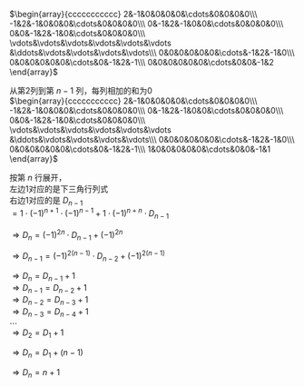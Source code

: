$\begin{array}{ccccccccccc}  
2&-1&0&0&0&0&\cdots&0&0&0&0\\\  
-1&2&-1&0&0&0&\cdots&0&0&0&0\\\  
0&-1&2&-1&0&0&\cdots&0&0&0&0\\\  
0&0&-1&2&-1&0&\cdots&0&0&0&0\\\  
\vdots&\vdots&\vdots&\vdots&\vdots&\vdots  
&\ddots&\vdots&\vdots&\vdots&\vdots\\\  
0&0&0&0&0&0&\cdots&-1&2&-1&0\\\  
0&0&0&0&0&0&\cdots&0&-1&2&-1\\\  
0&0&0&0&0&0&\cdots&0&0&-1&2  
\end{array}$  
  
从第2列到第 $n-1$ 列，每列相加的和为0  
$\begin{array}{ccccccccccc}  
2&-1&0&0&0&0&\cdots&0&0&0&0\\\  
-1&2&-1&0&0&0&\cdots&0&0&0&0\\\  
0&-1&2&-1&0&0&\cdots&0&0&0&0\\\  
0&0&-1&2&-1&0&\cdots&0&0&0&0\\\  
\vdots&\vdots&\vdots&\vdots&\vdots&\vdots  
&\ddots&\vdots&\vdots&\vdots&\vdots\\\  
0&0&0&0&0&0&\cdots&-1&2&-1&0\\\  
0&0&0&0&0&0&\cdots&0&-1&2&-1\\\  
1&0&0&0&0&0&\cdots&0&0&-1&1  
\end{array}$  
  
按第 $n$ 行展开，  
左边1对应的是下三角行列式  
右边1对应的是 $D_{n-1}$  
$=1\cdot(-1)^{n+1}\cdot(-1)^{n-1}  
+1\cdot(-1)^{n+n}\cdot D_{n-1}$  
  
$\Rightarrow  
D_n=(-1)^{2n}\cdot D_{n-1}+(-1)^{2n}$  
  
$\Rightarrow D_{n-1}  
=(-1)^{2(n-1)}\cdot D_{n-2}+(-1)^{2(n-1)}$  
  
$\Rightarrow D_{n}=D_{n-1}+1$  
$\Rightarrow D_{n-1}=D_{n-2}+1$  
$\Rightarrow D_{n-2}=D_{n-3}+1$  
$\Rightarrow D_{n-3}=D_{n-4}+1$  
$\cdots$  
$\Rightarrow D_2=D_1+1$  
  
$\Rightarrow D_{n}=D_1+(n-1)$  
  
$\Rightarrow D_{n}=n+1$  
